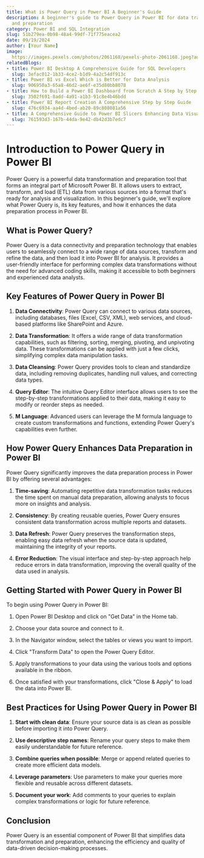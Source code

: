 ```yaml
---
title: What is Power Query in Power BI A Beginner's Guide
description: A beginner's guide to Power Query in Power BI for data transformation
  and preparation
category: Power BI and SQL Integration
slug: 51b279ea-0b98-48a4-99df-71f775eacea2
date: 09/19/2024
author: [Your Name]
image: 
  https://images.pexels.com/photos/2061168/pexels-photo-2061168.jpeg?auto=compress&cs=tinysrgb&w=600
relatedBlogs:
- title: Power BI Desktop A Comprehensive Guide for SQL Developers
  slug: 3efac012-1b33-4ce2-b1d9-4a2c54df913c
- title: Power BI vs Excel Which is Better for Data Analysis
  slug: 906950a3-65a8-46d2-ae6f-e35d80bb8078
- title: How to Build a Power BI Dashboard from Scratch A Step by Step Guide
  slug: 3502f691-8add-4a91-a1b3-91c8e4b46bdd
- title: Power BI Report Creation A Comprehensive Step by Step Guide
  slug: 476c6934-aa4d-4bed-ab20-89c808081a56
- title: A Comprehensive Guide to Power BI Slicers Enhancing Data Visualization
  slug: 761593d3-167b-44da-9e42-db42d3b7edc7
---
```


# Introduction to Power Query in Power BI

Power Query is a powerful data transformation and preparation tool that forms an integral part of Microsoft Power BI. It allows users to extract, transform, and load (ETL) data from various sources into a format that's ready for analysis and visualization. In this beginner's guide, we'll explore what Power Query is, its key features, and how it enhances the data preparation process in Power BI.

## What is Power Query?

Power Query is a data connectivity and preparation technology that enables users to seamlessly connect to a wide range of data sources, transform and refine the data, and then load it into Power BI for analysis. It provides a user-friendly interface for performing complex data transformations without the need for advanced coding skills, making it accessible to both beginners and experienced data analysts.

## Key Features of Power Query in Power BI

1. **Data Connectivity**: Power Query can connect to various data sources, including databases, files (Excel, CSV, XML), web services, and cloud-based platforms like SharePoint and Azure.

2. **Data Transformation**: It offers a wide range of data transformation capabilities, such as filtering, sorting, merging, pivoting, and unpivoting data. These transformations can be applied with just a few clicks, simplifying complex data manipulation tasks.

3. **Data Cleansing**: Power Query provides tools to clean and standardize data, including removing duplicates, handling null values, and correcting data types.

4. **Query Editor**: The intuitive Query Editor interface allows users to see the step-by-step transformations applied to their data, making it easy to modify or reorder steps as needed.

5. **M Language**: Advanced users can leverage the M formula language to create custom transformations and functions, extending Power Query's capabilities even further.

## How Power Query Enhances Data Preparation in Power BI

Power Query significantly improves the data preparation process in Power BI by offering several advantages:

1. **Time-saving**: Automating repetitive data transformation tasks reduces the time spent on manual data preparation, allowing analysts to focus more on insights and analysis.

2. **Consistency**: By creating reusable queries, Power Query ensures consistent data transformation across multiple reports and datasets.

3. **Data Refresh**: Power Query preserves the transformation steps, enabling easy data refresh when the source data is updated, maintaining the integrity of your reports.

4. **Error Reduction**: The visual interface and step-by-step approach help reduce errors in data transformation, improving the overall quality of the data used in analysis.

## Getting Started with Power Query in Power BI

To begin using Power Query in Power BI:

1. Open Power BI Desktop and click on "Get Data" in the Home tab.

2. Choose your data source and connect to it.

3. In the Navigator window, select the tables or views you want to import.

4. Click "Transform Data" to open the Power Query Editor.

5. Apply transformations to your data using the various tools and options available in the ribbon.

6. Once satisfied with your transformations, click "Close & Apply" to load the data into Power BI.

## Best Practices for Using Power Query in Power BI

1. **Start with clean data**: Ensure your source data is as clean as possible before importing it into Power Query.

2. **Use descriptive step names**: Rename your query steps to make them easily understandable for future reference.

3. **Combine queries when possible**: Merge or append related queries to create more efficient data models.

4. **Leverage parameters**: Use parameters to make your queries more flexible and reusable across different datasets.

5. **Document your work**: Add comments to your queries to explain complex transformations or logic for future reference.

## Conclusion

Power Query is an essential component of Power BI that simplifies data transformation and preparation, enhancing the efficiency and quality of data-driven decision-making processes.
